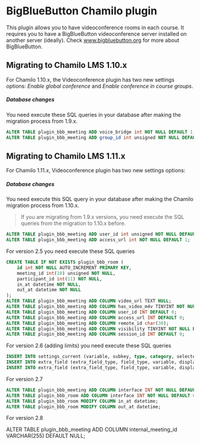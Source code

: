 BigBlueButton Chamilo plugin
============================
This plugin allows you to have videoconference rooms in each course.
It requires you to have a BigBlueButton videoconference server installed on another server (ideally).
Check www.bigbluebutton.org for more about BigBlueButton.

## Migrating to Chamilo LMS 1.10.x
For Chamilo 1.10.x, the Videoconference plugin has two new settings options: 
*Enable global conference* and *Enable conference in course groups*.

##### Database changes
You need execute these SQL queries in your database after making the migration process from 1.9.x.

```sql
ALTER TABLE plugin_bbb_meeting ADD voice_bridge int NOT NULL DEFAULT 1;
ALTER TABLE plugin_bbb_meeting ADD group_id int unsigned NOT NULL DEFAULT 0;
```
## Migrating to Chamilo LMS 1.11.x
For Chamilo 1.11.x, Videoconference plugin has two new settings options: 

##### Database changes
You need execute this SQL query in your database after making the Chamilo migration process from 1.10.x.
> If you are migrating from 1.9.x versions, you need execute the SQL queries from the migration to 1.10.x before.

```sql
ALTER TABLE plugin_bbb_meeting ADD user_id int unsigned NOT NULL DEFAULT 0;
ALTER TABLE plugin_bbb_meeting ADD access_url int NOT NULL DEFAULT 1;
```
For version 2.5 you need execute these SQL queries
```sql
CREATE TABLE IF NOT EXISTS plugin_bbb_room (
    id int NOT NULL AUTO_INCREMENT PRIMARY KEY,
    meeting_id int(10) unsigned NOT NULL,
    participant_id int(11) NOT NULL,
    in_at datetime NOT NULL,
    out_at datetime NOT NULL
);
ALTER TABLE plugin_bbb_meeting ADD COLUMN video_url TEXT NULL;
ALTER TABLE plugin_bbb_meeting ADD COLUMN has_video_m4v TINYINT NOT NULL DEFAULT 0;
ALTER TABLE plugin_bbb_meeting ADD COLUMN user_id INT DEFAULT 0;
ALTER TABLE plugin_bbb_meeting ADD COLUMN access_url INT DEFAULT 0;
ALTER TABLE plugin_bbb_meeting ADD COLUMN remote_id char(30);
ALTER TABLE plugin_bbb_meeting ADD COLUMN visibility TINYINT NOT NULL DEFAULT 1;
ALTER TABLE plugin_bbb_meeting ADD COLUMN session_id INT DEFAULT 0;
```
For version 2.6 (adding limits) you need execute these SQL queries
```sql
INSERT INTO settings_current (variable, subkey, type, category, selected_value, title, comment, scope, subkeytext, access_url, access_url_changeable, access_url_locked) VALUES ('bbb_max_users_limit', 'bbb', 'setting', 'Plugins', '3', 'bbb', null, null, null, 1, 1, 0);
INSERT INTO extra_field (extra_field_type, field_type, variable, display_text, default_value, field_order, visible_to_self, visible_to_others, changeable, filter, created_at) VALUES (2, 15, 'plugin_bbb_course_users_limit', 'MaxUsersInConferenceRoom', '0', 1, 1, 0, 1, null, '2017-05-28 01:19:32');
INSERT INTO extra_field (extra_field_type, field_type, variable, display_text, default_value, field_order, visible_to_self, visible_to_others, changeable, filter, created_at) VALUES (3, 15, 'plugin_bbb_session_users_limit', 'MaxUsersInConferenceRoom', null, 1, 1, 0, 1, null, '2017-05-28 01:19:32');
```

For version 2.7
```sql
ALTER TABLE plugin_bbb_meeting ADD COLUMN interface INT NOT NULL DEFAULT 0;
ALTER TABLE plugin_bbb_room ADD COLUMN interface INT NOT NULL DEFAULT 0;
ALTER TABLE plugin_bbb_room MODIFY COLUMN in_at datetime;
ALTER TABLE plugin_bbb_room MODIFY COLUMN out_at datetime;
```

For version 2.8

ALTER TABLE plugin_bbb_meeting ADD COLUMN internal_meeting_id VARCHAR(255) DEFAULT NULL;
